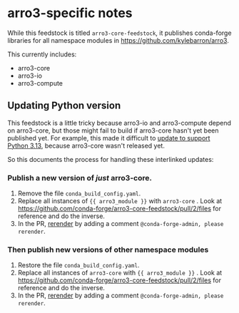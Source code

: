 
# arro3-specific notes

While this feedstock is titled `arro3-core-feedstock`, it publishes conda-forge libraries for all namespace modules in <https://github.com/kylebarron/arro3>.

This currently includes:

- arro3-core
- arro3-io
- arro3-compute

## Updating Python version

This feedstock is a little tricky because arro3-io and arro3-compute depend on arro3-core, but those might fail to build if arro3-core hasn't yet been published yet. For example, this made it difficult to [update to support Python 3.13](https://github.com/conda-forge/arro3-core-feedstock/pull/18), because arro3-core wasn't released yet.

So this documents the process for handling these interlinked updates:

### Publish a new version of _just_ arro3-core.

1. Remove the file `conda_build_config.yaml`.
2. Replace all instances of `{{ arro3_module }}` with `arro3-core` . Look at https://github.com/conda-forge/arro3-core-feedstock/pull/2/files for reference and do the inverse.
3. In the PR, [rerender](https://conda-forge.org/docs/maintainer/updating_pkgs/#rerendering-feedstocks) by adding a comment `@conda-forge-admin, please rerender`.

### Then publish new versions of other namespace modules

1. Restore the file `conda_build_config.yaml`.
2. Replace all instances of `arro3-core` with `{{ arro3_module }}` . Look at https://github.com/conda-forge/arro3-core-feedstock/pull/2/files for reference and do the inverse.
3. In the PR, [rerender](https://conda-forge.org/docs/maintainer/updating_pkgs/#rerendering-feedstocks) by adding a comment `@conda-forge-admin, please rerender`.
